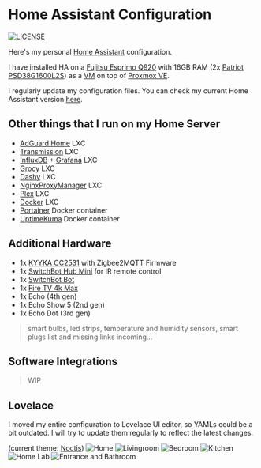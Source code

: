 # Home Assistant Configuration
[![LICENSE](https://img.shields.io/badge/license-MIT-gold.svg)](LICENSE)

Here's my personal [Home Assistant](https://home-assistant.io/) configuration.

I have installed HA on a [Fujitsu Esprimo Q920](https://www.amazon.it/gp/product/B0854LM164) with 16GB RAM (2x [Patriot PSD38G1600L2S](https://www.amazon.it/gp/product/B009WIW9GE)) as a [VM](https://community.home-assistant.io/t/home-assistant-os-installation-on-proxmox-ve-7-tutorial/335964) on top of [Proxmox VE](https://www.proxmox.com/en/proxmox-ve).

I regularly update my configuration files. You can check my current Home Assistant version [here](.HA_VERSION).

## Other things that I run on my Home Server
- [AdGuard Home](https://adguard.com/en/adguard-home/overview.html) LXC
- [Transmission](https://transmissionbt.com/) LXC
- [InfluxDB](https://www.influxdata.com/) + [Grafana](https://grafana.com/) LXC
- [Grocy](https://grocy.info/) LXC
- [Dashy](https://dashy.to/) LXC
- [NginxProxyManager](https://nginxproxymanager.com/) LXC
- [Plex](https://plex.tv/) LXC
- [Docker](https://www.docker.com/) LXC
- [Portainer](https://portainer.io/) Docker container
- [UptimeKuma](https://github.com/louislam/uptime-kuma) Docker container

## Additional Hardware
- 1x [KYYKA CC2531](https://www.amazon.it/gp/product/B08Q7NPSRX) with Zigbee2MQTT Firmware
- 1x [SwitchBot Hub Mini](https://www.switch-bot.com/products/switchbot-hub-mini) for IR remote control
- 1x [SwitchBot Bot](https://www.switch-bot.com/pages/switchbot-bot)
- 1x [Fire TV 4k Max](https://www.amazon.it/dp/B08MT4MY9J)
- 1x Echo (4th gen)
- 1x Echo Show 5 (2nd gen)
- 1x Echo Dot (3rd gen)

> smart bulbs, led strips, temperature and humidity sensors, smart plugs list and missing links incoming...

## Software Integrations
> WIP

## Lovelace
I moved my entire configuration to Lovelace UI editor, so YAMLs could be a bit outdated. I will try to update them regularly to reflect the latest changes.

(current theme: [Noctis](https://github.com/aFFekopp/noctis))
![Home](docs/images/home.jpg)
![Livingroom](docs/images/livingroom.jpg)
![Bedroom](docs/images/bedroom.jpg)
![Kitchen](docs/images/kitchen.jpg)
![Home Lab](docs/images/home_lab.jpg)
![Entrance and Bathroom](docs/images/entrance_and_bathroom.jpg)
